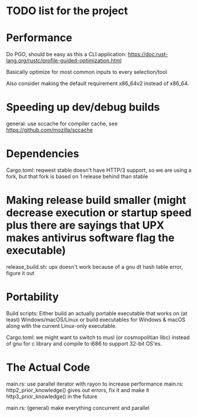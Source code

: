 # TODO list for the project

# Performance

Do PGO, should be easy as this a CLI application: https://doc.rust-lang.org/rustc/profile-guided-optimization.html

Basically optimize for most common inputs to every selection/tool

Also consider making the default requirement x86_64v2 instead of x86_64.

# Speeding up dev/debug builds

general: use sccache for compiler cache, see https://github.com/mozilla/sccache

# Dependencies

Cargo.toml: reqwest stable doesn't have HTTP/3 support, so we are using a fork, but that fork is based on 1 release
behind than stable

# Making release build smaller (might decrease execution or startup speed plus there are sayings that UPX makes antivirus software flag the executable)

release_build.sh: upx doesn't work because of a gnu dt hash table error, figure it out

# Portability

Build scripts: Either build an actually portable executable that works on (at least) Windows/macOS/Linux or build
executables for Windows & macOS along with the current Linux-only executable.

Cargo.toml: we might want to switch to musl (or cosmopolitian libc) instead of gnu for c library and compile to i686 to
support 32-bit OS'es.

# The Actual Code

main.rs: use parallel iterator with rayon to increase performance
main.rs: http2\_prior\_knowledge() gives out errors, fix it and make it http3\_prior\_knowledge() in the future

main.rs: (general) make everything concurrent and parallel

